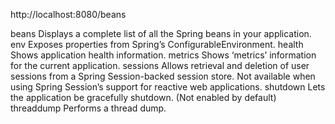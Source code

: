 http://localhost:8080/beans

beans         Displays a complete list of all the Spring beans in your application.
env           Exposes properties from Spring’s ConfigurableEnvironment.
health        Shows application health information.
metrics       Shows ‘metrics’ information for the current application.
sessions      Allows retrieval and deletion of user sessions from a Spring Session-backed session store. Not available when using Spring Session’s support for reactive web applications.
shutdown      Lets the application be gracefully shutdown. (Not enabled by default)
threaddump    Performs a thread dump.
